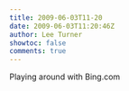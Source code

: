 ```yaml
---
title: 2009-06-03T11-20
date: 2009-06-03T11:20:46Z
author: Lee Turner
showtoc: false
comments: true
---
```


Playing around with Bing.com

